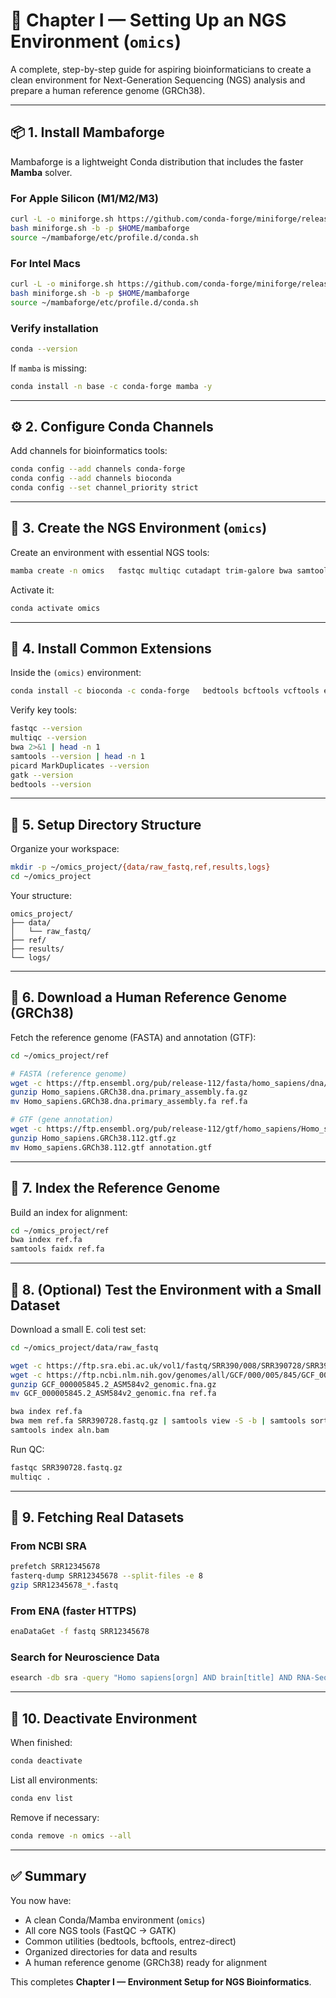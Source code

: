 # 🧬 Chapter I — Setting Up an NGS Environment (`omics`)

A complete, step-by-step guide for aspiring bioinformaticians to create a clean environment for Next-Generation Sequencing (NGS) analysis and prepare a human reference genome (GRCh38).

---

## 📦 1. Install Mambaforge

Mambaforge is a lightweight Conda distribution that includes the faster **Mamba** solver.

### For Apple Silicon (M1/M2/M3)
```bash
curl -L -o miniforge.sh https://github.com/conda-forge/miniforge/releases/latest/download/Miniforge3-MacOSX-arm64.sh
bash miniforge.sh -b -p $HOME/mambaforge
source ~/mambaforge/etc/profile.d/conda.sh
```

### For Intel Macs
```bash
curl -L -o miniforge.sh https://github.com/conda-forge/miniforge/releases/latest/download/Miniforge3-MacOSX-x86_64.sh
bash miniforge.sh -b -p $HOME/mambaforge
source ~/mambaforge/etc/profile.d/conda.sh
```

### Verify installation
```bash
conda --version
```

If `mamba` is missing:
```bash
conda install -n base -c conda-forge mamba -y
```

---

## ⚙️ 2. Configure Conda Channels

Add channels for bioinformatics tools:
```bash
conda config --add channels conda-forge
conda config --add channels bioconda
conda config --set channel_priority strict
```

---

## 🧫 3. Create the NGS Environment (`omics`)

Create an environment with essential NGS tools:
```bash
mamba create -n omics   fastqc multiqc cutadapt trim-galore bwa samtools picard gatk4 sra-tools pigz -y
```

Activate it:
```bash
conda activate omics
```

---

## 🧩 4. Install Common Extensions

Inside the `(omics)` environment:
```bash
conda install -c bioconda -c conda-forge   bedtools bcftools vcftools entrez-direct enaBrowserTools seqtk tabix -y
```

Verify key tools:
```bash
fastqc --version
multiqc --version
bwa 2>&1 | head -n 1
samtools --version | head -n 1
picard MarkDuplicates --version
gatk --version
bedtools --version
```

---

## 📁 5. Setup Directory Structure

Organize your workspace:
```bash
mkdir -p ~/omics_project/{data/raw_fastq,ref,results,logs}
cd ~/omics_project
```

Your structure:
```
omics_project/
├── data/
│   └── raw_fastq/
├── ref/
├── results/
└── logs/
```

---

## 🧬 6. Download a Human Reference Genome (GRCh38)

Fetch the reference genome (FASTA) and annotation (GTF):

```bash
cd ~/omics_project/ref

# FASTA (reference genome)
wget -c https://ftp.ensembl.org/pub/release-112/fasta/homo_sapiens/dna/Homo_sapiens.GRCh38.dna.primary_assembly.fa.gz
gunzip Homo_sapiens.GRCh38.dna.primary_assembly.fa.gz
mv Homo_sapiens.GRCh38.dna.primary_assembly.fa ref.fa

# GTF (gene annotation)
wget -c https://ftp.ensembl.org/pub/release-112/gtf/homo_sapiens/Homo_sapiens.GRCh38.112.gtf.gz
gunzip Homo_sapiens.GRCh38.112.gtf.gz
mv Homo_sapiens.GRCh38.112.gtf annotation.gtf
```

---

## 🧠 7. Index the Reference Genome

Build an index for alignment:
```bash
cd ~/omics_project/ref
bwa index ref.fa
samtools faidx ref.fa
```

---

## 🧫 8. (Optional) Test the Environment with a Small Dataset

Download a small E. coli test set:
```bash
cd ~/omics_project/data/raw_fastq

wget -c https://ftp.sra.ebi.ac.uk/vol1/fastq/SRR390/008/SRR390728/SRR390728.fastq.gz
wget -c https://ftp.ncbi.nlm.nih.gov/genomes/all/GCF/000/005/845/GCF_000005845.2_ASM584v2/GCF_000005845.2_ASM584v2_genomic.fna.gz
gunzip GCF_000005845.2_ASM584v2_genomic.fna.gz
mv GCF_000005845.2_ASM584v2_genomic.fna ref.fa

bwa index ref.fa
bwa mem ref.fa SRR390728.fastq.gz | samtools view -S -b | samtools sort -o aln.bam
samtools index aln.bam
```

Run QC:
```bash
fastqc SRR390728.fastq.gz
multiqc .
```

---

## 🧭 9. Fetching Real Datasets

### From NCBI SRA
```bash
prefetch SRR12345678
fasterq-dump SRR12345678 --split-files -e 8
gzip SRR12345678_*.fastq
```

### From ENA (faster HTTPS)
```bash
enaDataGet -f fastq SRR12345678
```

### Search for Neuroscience Data
```bash
esearch -db sra -query "Homo sapiens[orgn] AND brain[title] AND RNA-Seq" | efetch -format runinfo | head
```

---

## 🧹 10. Deactivate Environment

When finished:
```bash
conda deactivate
```

List all environments:
```bash
conda env list
```

Remove if necessary:
```bash
conda remove -n omics --all
```

---

## ✅ Summary

You now have:
- A clean Conda/Mamba environment (`omics`)
- All core NGS tools (FastQC → GATK)
- Common utilities (bedtools, bcftools, entrez-direct)
- Organized directories for data and results
- A human reference genome (GRCh38) ready for alignment

This completes **Chapter I — Environment Setup for NGS Bioinformatics**.

